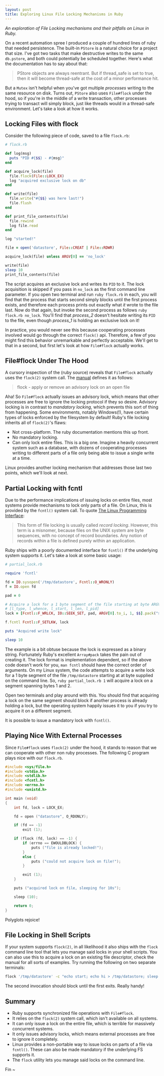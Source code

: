 ```yaml
---
layout: post
title: Exploring Linux File Locking Mechanisms in Ruby
---
```


*An exploration of File Locking mechanisms and their pitfalls on Linux in Ruby.*

On a recent automation spree I produced a couple of hundred lines of ruby that
needed persistence. The built-in `PStore` is a natural choice for a project that
size. I've got two tasks that make destructive writes to the same `db.pstore`,
and both could potentially be scheduled together. Here's what the documentation
has to say about that:

> PStore objects are always reentrant. But if thread_safe is set to true, then
> it will become thread-safe at the cost of a minor performance hit.

But a `Mutex` isn't helpful when you've got multiple *processes* writing to
the same resource on disk. Turns out, `PStore` also uses `File#flock` under the
hood, so if you're in the middle of a write transaction, other processes trying
to transact will simply block, just like threads would in a thread-safe
environment. Let's take a look at how it works.

## Locking Files with flock

Consider the following piece of code, saved to a file `flock.rb`:

```ruby
# flock.rb

def log(msg)
  puts "PID #{$$} - #{msg}"
end

def acquire_lock(file)
  file.flock(File::LOCK_EX)
  log "acquired exclusive lock on db"
end

def write(file)
  file.write("#{$$} was here last!")
  file.flush
end

def print_file_contents(file)
  file.rewind
  log file.read
end

log "started!"

file = open('datastore', File::CREAT | File::RDWR)

acquire_lock(file) unless ARGV[0] == 'no_lock'

write(file)
sleep 10
print_file_contents(file)
```

The script acquires an exclusive lock and writes its `PID` to it. The lock
acquisition is skipped if you pass in `no_lock` as the first command line
parameter. If you open two terminal and run `ruby flock.rb` in each, you will
find that the process that starts second simply blocks until the first process
exists, and therefore each process prints out exactly what *it* wrote to the
file last. Now do that again, but invoke the second process as follows `ruby
flock.rb no_lock`. You'll find that *process_2* doesn't hesitate writing its
`PID` to the file, even though *process_1* is holding an exclusive lock on it!

In practice, you would never see this because cooperating processes involved
would go through the correct `flock()` api.  Therefore, a few of you might find
this behavior unremarkable and perfectly acceptable.  We'll get to that in a
second, but first let's look at how `File#flock` actually works.

## File#flock Under The Hood

A cursory inspection of the (ruby source) reveals that `File#flock` actually
uses the `flock(2)` system call. The [manual](https://linux.die.net/man/2/flock)
defines it as follows:

> flock - apply or remove an advisory lock on an open file

Aha! So `File#flock` actually issues an advisory lock, which means that other
processes are free to ignore the locking protocol if they so desire. Advisory
locking is in contrast to *mandatory locking*, which prevents this sort of
thing from happening. Some environments, notably Windows(!), have certain
types of locks enforced by the filesystem by default! Ruby's file locking
inherits all of `flock(2)`'s flaws:

- Not cross-platform. The ruby documentation mentions this up front.
- No mandatory locking.
- Can only lock entire files. This is a big one. Imagine a heavily concurrent
  system such as a database, with dozens of cooperating processes writing to
  different parts of a file only being able to issue a single write at a time.

Linux provides another locking mechanism that addresses those last two points,
which we'll look at next.

## Partial Locking with fcntl

Due to the performance implications of issuing locks on entire files, most
systems provide mechanisms to lock only parts of a file. On Linux, this is
provided by the `fcntl()` system call. To quote [The Linux Programming
Interface](https://en.wikipedia.org/wiki/The_Linux_Programming_Interface):

> This form of file locking is usually called *record locking*. However, this
> term is a misnomer, because files on the UNIX system are byte sequences, with no
> concept of record boundaries. Any notion of records within a file is defined
> purely within an application.

Ruby ships with a poorly documented interface for `fcntl()` if the underlying
system supports it. Let's take a look at some basic usage:

```ruby
# partial_lock.rb

require 'fcntl'

fd = IO.sysopen('/tmp/datastore', Fcntl::O_WRONLY)
f = IO.open fd

pad = 0

# Acquire a lock for a 1 byte segment of the file starting at byte ARGV[0]
# [l_type, l_whence, l_start, l_len, l_pid]
lock = [Fcntl::F_WRLCK, IO::SEEK_SET, pad, ARGV[0].to_i, 1, $$].pack("s!s!i!L!L!i!")

f.fcntl Fcntl::F_SETLKW, lock

puts "Acquired write lock"

sleep 10
```

The example is a bit obtuse because the lock is expressed as a binary string.
Fortunately Ruby's excellent `Array#pack` takes the pain out of creating it.
The lock format is implementation dependent, so if the above code doesn't work
for you, `man fcntl` should have the correct order of arguments. On my Linux
system, the code attempts to acquire a write lock for a 1 byte segment of the
file `/tmp/datastore` starting at at byte supplied on the command line. So,
`ruby partial_lock.rb 1` will acquire a lock on a segment spanning bytes 1 and
2.

Open two terminals and play around with this. You should find that acquiring a
lock on the same segment should block if another process is already holding a
lock, but the operating system happily issues it to you if you try to acquire it
on a different segment.

It is possible to issue a mandatory lock with `fcntl()`.

## Playing Nice With External Processes

Since `File#flock` uses `flock(2)` under the hood, it stands to reason that we
can cooperate with other non ruby processes. The following C program plays nice
with our `flock.rb`.

```c
#include <sys/file.h>
#include <stdio.h>
#include <stdlib.h>
#include <fcntl.h>
#include <errno.h>
#include <unistd.h>

int main (void)
{
	int fd, lock = LOCK_EX;

	fd = open ("datastore", O_RDONLY);

	if (fd == -1)
		exit (1);

	if (flock (fd, lock) == -1) {
		if (errno == EWOULDBLOCK) {
			puts ("file is already locked!");
		}
		else {
			puts ("could not acquire lock on file!");
		}

		exit (1);
	}

	puts ("acquired lock on file, sleeping for 10s");

	sleep (10);

	return 0;
}
```

Polyglots rejoice!

## File Locking in Shell Scripts

If your system supports `flock(2)`, in all likelihood it also ships with the
`flock` command line tool that lets you manage said locks in your shell scripts.
You can also use this to acquire a lock on an existing file descriptor, check
the manual for all sorts of examples. Try running the following on two separate
terminals:

```zsh
flock '/tmp/datastore' -c "echo start; echo hi > /tmp/datastore; sleep 5; echo end"
```

The second invocation should block until the first exits. Really handy!

## Summary

- Ruby supports synchronized file operations with `File#flock`.
- It relies on the `flock(2)` system call, which isn't available on all systems.
- It can only issue a lock on the entire file, which is terrible for massively
  concurrent systems.
- It only issues advisory locks, which means external processes are free to
  ignore it completely.
- Linux provides a non-portable way to issue locks on parts of a file via
  `fcntl()`. These can also be made mandatory if the underlying FS supports it.
- The `flock` utility lets you manage said locks on the command line.

Fin ~
